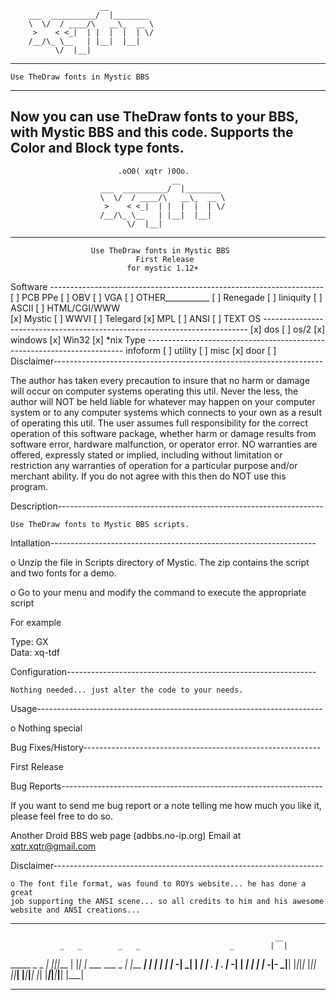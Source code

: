                         __           
        ___  __________/  |________  
        \  \/  / ____/\   __\_  __ \ 
         >    < <_|  | |  |  |  | \/ 
        /__/\_ \__   | |__|  |__|    
              \/  |__|               
---------------------------------------------
    Use TheDraw fonts in Mystic BBS
---------------------------------------------
Now you can use TheDraw fonts to your BBS,
with Mystic BBS and this code. Supports the
Color and Block type fonts. 
---------------------------------------------
                            .oO0( xqtr )0Oo.
                                        __           
                        ___  __________/  |________  
                        \  \/  / ____/\   __\_  __ \ 
                         >    < <_|  | |  |  |  | \/ 
                        /__/\_ \__   | |__|  |__|    
                              \/  |__|               
 
 ----------------------------------------------------------------------------

                      Use TheDraw fonts in Mystic BBS
                                First Release
                              for mystic 1.12+
                                
Software --------------------------------------------------------------------
       [ ] PCB PPe      [ ] OBV          [ ] VGA         [ ] OTHER___________
       [ ] Renegade     [ ] Iiniquity    [ ] ASCII       [ ] HTML/CGI/WWW    
       [x] Mystic       [ ] WWVI         [ ] Telegard    [x] MPL
       [ ] ANSI         [ ] TEXT
OS --------------------------------------------------------------------------
              [x] dos  [ ] os/2  [x] windows [x] Win32 [x] *nix
Type ------------------------------------------------------------------------
                infoform [ ]   utility [ ]  misc [x]  door [ ]
Disclaimer-------------------------------------------------------------------

   The author has taken every precaution to insure that no harm or damage
will occur on computer systems operating this util.  Never the less, the
author will NOT be held liable for whatever may happen on your computer
system or to any computer systems which connects to your own as a result of
operating this util.  The user assumes full responsibility for the correct
operation of this software package, whether harm or damage results from
software error, hardware malfunction, or operator error.  NO warranties are
offered, expressly stated or implied, including without limitation or
restriction any warranties of operation for a particular purpose and/or
merchant ability.  If you do not agree with this then do NOT use this
program.

Description------------------------------------------------------------------

    Use TheDraw fonts to Mystic BBS scripts.

Intallation------------------------------------------------------------------

o Unzip the file in Scripts directory of Mystic. The zip contains the script 
and two fonts for a demo.

o Go to your menu and modify the command to execute the appropriate script

For example

Type: GX       
Data: xq-tdf

Configuration--------------------------------------------------------------

    Nothing needed... just alter the code to your needs.

Usage-----------------------------------------------------------------------

o Nothing special

Bug Fixes/History-----------------------------------------------------------

First Release

Bug Reports-----------------------------------------------------------------

If you want to send me bug report or a note telling me how much you like it,
please feel free to do so.

Another Droid BBS web page (adbbs.no-ip.org)
Email at xqtr.xqtr@gmail.com

Disclaimer-------------------------------------------------------------------

    o The font file format, was found to ROYs website... he has done a great
    job supporting the ANSI scene... so all credits to him and his awesome
    website and ANSI creations... 
    
------------------------------------------------------------------------------
                                                               __ 
               _   _        _   _                    _        |  |
 _____ _ _ ___| |_|_|___   | |_| |_ ___      ___ _ _| |___ ___|  |
|     | | |_ -|  _| |  _|  | . | . |_ -|    |  _| | | | -_|- _|__|
|_|_|_|_  |___|_| |_|___|  |___|___|___|    |_| |___|_|___|___|__|
      |___|                               
                                          
------------------------------------------------------------------------------ 
